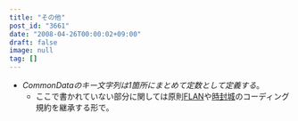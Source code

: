 ```yaml
---
title: "その他"
post_id: "3661"
date: "2008-04-26T00:00:02+09:00"
draft: false
image: null
tag: []
---
```



* _CommonDataのキー文字列は1箇所にまとめて定数として定義する_。
  * ここで書かれていない部分に関しては原則[FLAN](/tag/flan)や[時封城](/!/thA/)のコーディング規約を継承する形で。

